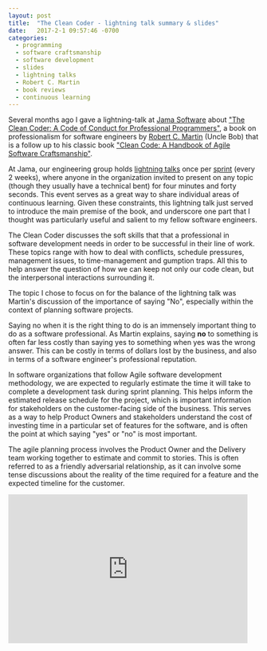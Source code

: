 ```yaml
---
layout: post
title:  "The Clean Coder - lightning talk summary & slides"
date:   2017-2-1 09:57:46 -0700
categories:
  - programming
  - software craftsmanship
  - software development
  - slides
  - lightning talks
  - Robert C. Martin
  - book reviews
  - continuous learning
---
```

Several months ago I gave a lightning-talk at [Jama Software](https://www.jamasoftware.com/) about ["The Clean Coder: A Code of Conduct for Professional Programmers"](https://www.amazon.com/Clean-Coder-Conduct-Professional-Programmers/dp/0137081073), a book on professionalism for software engineers by [Robert C. Martin](https://sites.google.com/site/unclebobconsultingllc/) (Uncle Bob) that is a follow up to his classic book ["Clean Code: A Handbook of Agile Software Craftsmanship"](https://www.amazon.com/Clean-Code-Handbook-Software-Craftsmanship/dp/0132350882).  

<!--description-->

At Jama, our engineering group holds [lightning talks](https://en.wikipedia.org/wiki/Lightning_talk) once per [sprint](https://www.agilealliance.org/glossary/iteration/)  (every 2 weeks), where anyone in the organization invited to present on any topic (though they usually have a technical bent) for four minutes and forty seconds.  This event serves as a great way to share individual areas of continuous learning.  Given these constraints, this lightning talk just served to introduce the main premise of the book, and underscore one part that I thought was particularly useful and salient to my fellow software engineers.

The Clean Coder discusses the soft skills that that a professional in software development needs in order to be successful in their line of work.  These topics range with how to deal with conflicts, schedule pressures, management issues, to time-management and gumption traps.  All this to help answer the question of how we can keep not only our code clean, but the interpersonal interactions surrounding it.

The topic I chose to focus on for the balance of the lightning talk was Martin's discussion of the importance of saying "No", especially within the context of planning software projects.  

Saying no when it is the right thing to do is an immensely important thing to do as a software professional.  As Martin explains, saying **no** to something is often far less costly than saying yes to something when yes was the wrong answer.  This can be costly in terms of dollars lost by the business, and also in terms of a software engineer's professional reputation.  

In software organizations that follow Agile software development methodology, we are expected to regularly estimate the time it will take to complete a development task during sprint planning.  This helps inform the estimated release schedule for the project, which is important information for stakeholders on the customer-facing side of the business.  This serves as a way to help Product Owners and stakeholders understand the cost of investing time in a particular set of features for the software, and is often the point at which saying "yes" or "no" is most important.

The agile planning process involves the Product Owner and the Delivery team working together to estimate and commit to stories.  This is often referred to as a friendly adversarial relationship, as it can involve some tense discussions about the reality of the time required for a feature and the expected timeline for the customer.


<iframe src="https://docs.google.com/presentation/d/15gP39mOVI02TwiKrRWseVYBojt3oMGnNz6Hww9VW-Og/embed?start=false&loop=true&delayms=3000" frameborder="0" width="480" height="299" allowfullscreen="true" mozallowfullscreen="true" webkitallowfullscreen="true"></iframe>
